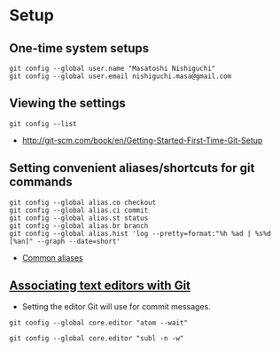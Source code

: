 # Setup

## One-time system setups
```shell
git config --global user.name "Masatoshi Nishiguchi"
git config --global user.email nishiguchi.masa@gmail.com
```

## Viewing the settings
```shell
git config --list
```

- http://git-scm.com/book/en/Getting-Started-First-Time-Git-Setup


## Setting convenient aliases/shortcuts for git commands
```shell
git config --global alias.co checkout
git config --global alias.ci commit
git config --global alias.st status
git config --global alias.br branch
git config --global alias.hist 'log --pretty=format:"%h %ad | %s%d [%an]" --graph --date=short'
```

- [Common aliases](http://githowto.com/aliases)

## [Associating text editors with Git](https://help.github.com/articles/associating-text-editors-with-git/)
- Setting the editor Git will use for commit messages.

```
git config --global core.editor "atom --wait"
```

```
git config --global core.editor "subl -n -w"
```
